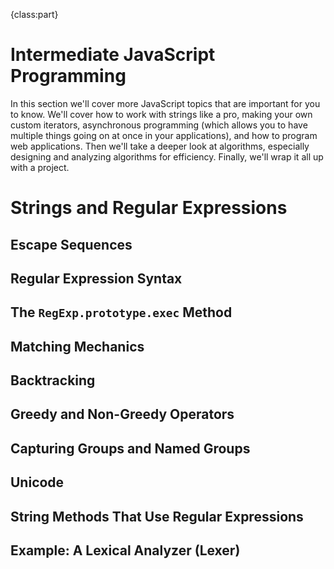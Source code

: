 {class:part}

# Intermediate JavaScript Programming

In this section we'll cover more JavaScript topics that are important for you to know. We'll cover how to work with strings like a pro, making your own custom iterators, asynchronous programming (which allows you to have multiple things going on at once in your applications), and how to program web applications. Then we'll take a deeper look at algorithms, especially designing and analyzing algorithms for efficiency. Finally, we'll wrap it all up with a project.

# Strings and Regular Expressions

## Escape Sequences

## Regular Expression Syntax

## The `RegExp.prototype.exec` Method

## Matching Mechanics

## Backtracking

## Greedy and Non-Greedy Operators

## Capturing Groups and Named Groups

## Unicode

## String Methods That Use Regular Expressions

## Example: A Lexical Analyzer (Lexer)
